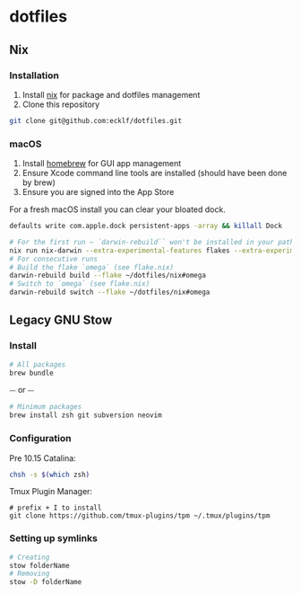 # dotfiles

## Nix

### Installation

1. Install [nix](https://nixos.org/download) for package and dotfiles management
2. Clone this repository

```sh
git clone git@github.com:ecklf/dotfiles.git
```

### macOS

1. Install [homebrew](https://brew.sh) for GUI app management
2. Ensure Xcode command line tools are installed (should have been done by brew)
3. Ensure you are signed into the App Store

For a fresh macOS install you can clear your bloated dock.

```sh
defaults write com.apple.dock persistent-apps -array && killall Dock
```

```sh
# For the first run — `darwin-rebuild`` won't be installed in your path yet
nix run nix-darwin --extra-experimental-features flakes --extra-experimental-features nix-command -- switch --flake ~/dotfiles/nix#omega
# For consecutive runs
# Build the flake `omega` (see flake.nix)
darwin-rebuild build --flake ~/dotfiles/nix#omega
# Switch to `omega` (see flake.nix)
darwin-rebuild switch --flake ~/dotfiles/nix#omega
```

## Legacy GNU Stow

### Install

```sh
# All packages
brew bundle
```

⏤ or ⏤

```sh
# Minimum packages
brew install zsh git subversion neovim
```

### Configuration

Pre 10.15 Catalina:

```sh
chsh -s $(which zsh)
```

Tmux Plugin Manager:

```shell
# prefix + I to install
git clone https://github.com/tmux-plugins/tpm ~/.tmux/plugins/tpm
```

### Setting up symlinks

```sh
# Creating 
stow folderName 
# Removing
stow -D folderName 

```
